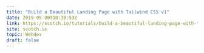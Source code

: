 ```yaml
---
title: "Build a Beautiful Landing Page with Tailwind CSS v1"
date: 2019-05-30T10:30:53Z
link: https://scotch.io/tutorials/build-a-beautiful-landing-page-with-tailwind-css?utm_medium=RSS&utm_source=hune
site: scotch.io
topic: Webdev
draft: false
---
```

